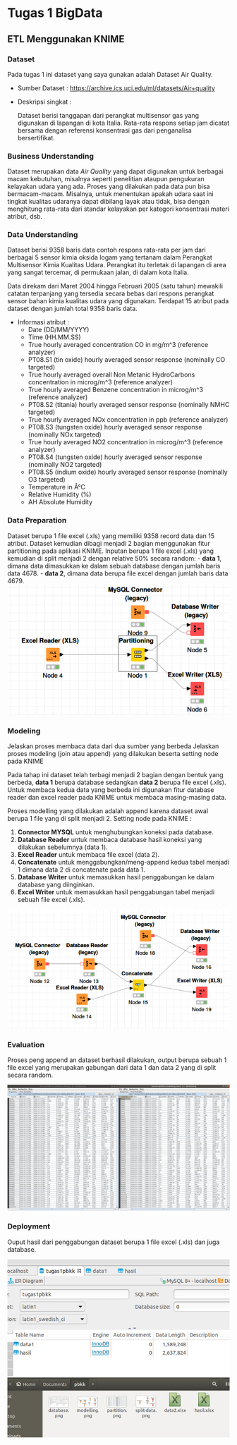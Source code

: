 # Tugas 1 BigData

## ETL Menggunakan KNIME

### Dataset 
Pada tugas 1 ini dataset yang saya gunakan adalah Dataset Air Quality.
  - Sumber Dataset : https://archive.ics.uci.edu/ml/datasets/Air+quality
  -  Deskripsi singkat :
  
     Dataset berisi tanggapan dari perangkat multisensor gas yang digunakan di lapangan di kota Italia. Rata-rata respons setiap jam dicatat bersama dengan referensi konsentrasi gas dari penganalisa bersertifikat.

### Business Understanding
  Dataset merupakan data _Air Quality_ yang dapat digunakan untuk berbagai macam kebutuhan, misalnya seperti penelitian ataupun pengukuran kelayakan udara yang ada. Proses yang dilakukan pada data pun bisa bermacam-macam. Misalnya, untuk menentukan apakah udara saat ini tingkat kualitas udaranya dapat dibilang layak atau tidak, bisa dengan menghitung rata-rata dari standar kelayakan per kategori konsentrasi materi atribut, dsb.
  
### Data Understanding
  Dataset berisi 9358 baris data contoh respons rata-rata per jam dari berbagai 5 sensor kimia oksida logam yang tertanam dalam Perangkat Multisensor Kimia Kualitas Udara. Perangkat itu terletak di lapangan di area yang sangat tercemar, di permukaan jalan, di dalam kota Italia. 
  
  Data direkam dari Maret 2004 hingga Februari 2005 (satu tahun) mewakili catatan terpanjang yang tersedia secara bebas dari respons perangkat sensor bahan kimia kualitas udara yang digunakan. 
  Terdapat 15 atribut pada dataset dengan jumlah total 9358 baris data.
   - Informasi atribut :
      - Date (DD/MM/YYYY)
      - Time (HH.MM.SS)
      - True hourly averaged concentration CO in mg/m^3 (reference analyzer)
      - PT08.S1 (tin oxide) hourly averaged sensor response (nominally CO targeted)
      - True hourly averaged overall Non Metanic HydroCarbons concentration in microg/m^3 (reference analyzer)
      - True hourly averaged Benzene concentration in microg/m^3 (reference analyzer)
      - PT08.S2 (titania) hourly averaged sensor response (nominally NMHC targeted)
      - True hourly averaged NOx concentration in ppb (reference analyzer)
      - PT08.S3 (tungsten oxide) hourly averaged sensor response (nominally NOx targeted)
      - True hourly averaged NO2 concentration in microg/m^3 (reference analyzer)
      - PT08.S4 (tungsten oxide) hourly averaged sensor response (nominally NO2 targeted)
      - PT08.S5 (indium oxide) hourly averaged sensor response (nominally O3 targeted)
      - Temperature in Â°C
      - Relative Humidity (%)
      - AH Absolute Humidity
### Data Preparation
  Dataset berupa 1 file excel (.xls) yang memiliki 9358 record data dan 15 atribut. Dataset kemudian dibagi menjadi 2 bagian menggunakan fitur partitioning pada aplikasi KNIME. Inputan berupa 1 file excel (.xls) yang kemudian di split menjadi 2 dengan relative 50% secara random:
    - __data 1__, dimana data dimasukkan ke dalam sebuah database dengan jumlah baris data 4678.
    - __data 2__, dimana data berupa file excel dengan jumlah baris data 4679.
    ![Komponen Sistem Operasi](https://github.com/afrchmdi/Tugas1-BigData-ETL-KNIME/blob/master/split-data.png)
### Modeling
Jelaskan proses membaca data dari dua sumber yang berbeda
Jelaskan proses modeling (join atau append) yang dilakukan beserta setting node pada KNIME

  Pada tahap ini dataset telah terbagi menjadi 2 bagian dengan bentuk yang berbeda, __data 1__ berupa database sedangkan __data 2__ berupa file excel (.xls).
  Untuk membaca kedua data yang berbeda ini digunakan fitur database reader dan excel reader pada KNIME untuk membaca masing-masing data.
  
  Proses modelling yang dilakukan adalah append karena dataset awal berupa 1 file yang di split menjadi 2. Setting node pada KNIME :
  1. __Connector MYSQL__ untuk menghubungkan koneksi pada database.
  2. __Database Reader__ untuk membaca database hasil koneksi yang dilakukan sebelumnya (data 1).
  3. __Excel Reader__ untuk membaca file excel (data 2).
  4. __Concatenate__ untuk menggabungkan/meng-append kedua tabel menjadi 1 dimana data 2 di concatenate pada data 1.
  5. __Database Writer__ untuk memasukkan hasil penggabungan ke dalam database yang diinginkan.
  6. __Excel Writer__ untuk memasukkan hasil penggabungan tabel menjadi sebuah file excel (.xls).
  
  ![Komponen Sistem Operasi](https://github.com/afrchmdi/Tugas1-BigData-ETL-KNIME/blob/master/modelling.png)
  
### Evaluation
  Proses peng append an dataset berhasil dilakukan, output berupa sebuah 1 file excel yang merupakan gabungan dari data 1 dan data 2 yang di split secara random.
  
  ![partition](https://github.com/afrchmdi/Tugas1-BigData-ETL-KNIME/blob/master/partition.png)
  
### Deployment
  Ouput hasil dari penggabungan dataset berupa 1 file excel (.xls) dan juga database.
  
  ![output db](https://github.com/afrchmdi/Tugas1-BigData-ETL-KNIME/blob/master/database.png)
  ![ouput file](https://github.com/afrchmdi/Tugas1-BigData-ETL-KNIME/blob/master/datafile.png)
